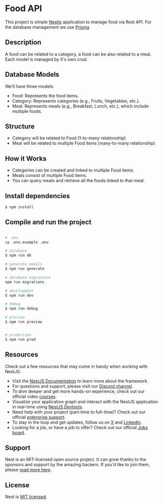 # Food API

This project is simple [Nestjs](https://github.com/nestjs/nest) application to manage food via Rest API.
For the database management we use [Prisma](https://docs.nestjs.com/recipes/prisma)

## Description

A food can be related to a category, a food can be also related to a meal. Each model is managed by it's own crud.

## Database Models

We’ll have three models:

- Food: Represents the food items.
- Category: Represents categories (e.g., Fruits, Vegetables, etc.).
- Meal: Represents meals (e.g., Breakfast, Lunch, etc.), which include multiple foods.

## Structure

- Category will be related to Food (1-to-many relationship)
- Meal will be related to multiple Food items (many-to-many relationship)

## How it Works

- Categories can be created and linked to multiple Food items.
- Meals consist of multiple Food items.
- You can query meals and retrieve all the foods linked to that meal.

## Install dependencies

```bash
$ npm install
```

## Compile and run the project

```bash

# .env
cp .env.example .env

# database
$ npm run db

# generate models
$ npm run generate

# database migrations
npm run migrations

# development
$ npm run dev

# debug
$ npm run debug

# preview
$ npm run preview


# production
$ npm run prod
```

## Resources

Check out a few resources that may come in handy when working with NestJS:

- Visit the [NestJS Documentation](https://docs.nestjs.com) to learn more about the framework.
- For questions and support, please visit our [Discord channel](https://discord.gg/G7Qnnhy).
- To dive deeper and get more hands-on experience, check out our official video [courses](https://courses.nestjs.com/).
- Visualize your application graph and interact with the NestJS application in real-time using [NestJS Devtools](https://devtools.nestjs.com).
- Need help with your project (part-time to full-time)? Check out our official [enterprise support](https://enterprise.nestjs.com).
- To stay in the loop and get updates, follow us on [X](https://x.com/nestframework) and [LinkedIn](https://linkedin.com/company/nestjs).
- Looking for a job, or have a job to offer? Check out our official [Jobs board](https://jobs.nestjs.com).

## Support

Nest is an MIT-licensed open source project. It can grow thanks to the sponsors and support by the amazing backers. If you'd like to join them, please [read more here](https://docs.nestjs.com/support).


## License

Nest is [MIT licensed](https://github.com/nestjs/nest/blob/master/LICENSE).
